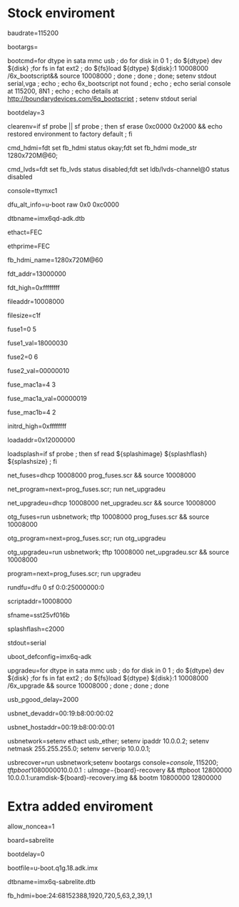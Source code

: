 # Stock enviroment

baudrate=115200

bootargs=

bootcmd=for dtype in sata mmc usb ; do for disk in 0 1 ; do ${dtype} dev ${disk} ;for fs in fat ext2 ; do ${fs}load ${dtype} ${disk}:1 10008000 /6x_bootscript&& source 10008000 ; done ; done ; done; setenv stdout serial,vga ; echo ; echo 6x_bootscript not found ; echo ; echo serial console at 115200, 8N1 ; echo ; echo details at http://boundarydevices.com/6q_bootscript ; setenv stdout serial

bootdelay=3

clearenv=if sf probe || sf probe ; then sf erase 0xc0000 0x2000 && echo restored environment to factory default ; fi

cmd_hdmi=fdt set fb_hdmi status okay;fdt set fb_hdmi mode_str 1280x720M@60;

cmd_lvds=fdt set fb_lvds status disabled;fdt set ldb/lvds-channel@0 status disabled

console=ttymxc1

dfu_alt_info=u-boot raw 0x0 0xc0000

dtbname=imx6qd-adk.dtb

ethact=FEC

ethprime=FEC

fb_hdmi_name=1280x720M@60

fdt_addr=13000000

fdt_high=0xffffffff

fileaddr=10008000

filesize=c1f

fuse1=0 5

fuse1_val=18000030

fuse2=0 6

fuse2_val=00000010

fuse_mac1a=4 3

fuse_mac1a_val=00000019

fuse_mac1b=4 2

initrd_high=0xffffffff

loadaddr=0x12000000

loadsplash=if sf probe ; then sf read ${splashimage} ${splashflash} ${splashsize} ; fi

net_fuses=dhcp 10008000 prog_fuses.scr && source 10008000

net_program=next=prog_fuses.scr; run net_upgradeu

net_upgradeu=dhcp 10008000 net_upgradeu.scr && source 10008000

otg_fuses=run usbnetwork; tftp 10008000 prog_fuses.scr && source 10008000

otg_program=next=prog_fuses.scr; run otg_upgradeu

otg_upgradeu=run usbnetwork; tftp 10008000 net_upgradeu.scr && source 10008000

program=next=prog_fuses.scr; run upgradeu

rundfu=dfu 0 sf 0:0:25000000:0

scriptaddr=10008000

sfname=sst25vf016b

splashflash=c2000

stdout=serial

uboot_defconfig=imx6q-adk

upgradeu=for dtype in sata mmc usb ; do for disk in 0 1 ; do ${dtype} dev ${disk} ;for fs in fat ext2 ; do ${fs}load ${dtype} ${disk}:1 10008000 /6x_upgrade && source 10008000 ; done ; done ; done

usb_pgood_delay=2000

usbnet_devaddr=00:19:b8:00:00:02

usbnet_hostaddr=00:19:b8:00:00:01

usbnetwork=setenv ethact usb_ether; setenv ipaddr 10.0.0.2; setenv netmask 255.255.255.0; setenv serverip 10.0.0.1;

usbrecover=run usbnetwork;setenv bootargs console=${console},115200; tftpboot 10800000 10.0.0.1:uImage-${board}-recovery && tftpboot 12800000 10.0.0.1:uramdisk-${board}-recovery.img && bootm 10800000 12800000

# Extra added enviroment

allow_noncea=1

board=sabrelite

bootdelay=0

bootfile=u-boot.q1g.18.adk.imx

dtbname=imx6q-sabrelite.dtb

fb_hdmi=boe:24:68152388,1920,720,5,63,2,39,1,1

